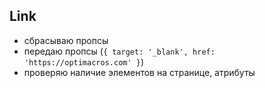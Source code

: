 ## Link

- сбрасываю пропсы
- передаю пропсы (`{ target: '_blank', href: 'https://optimacros.com' }`)
- проверяю наличие элементов на странице, атрибуты